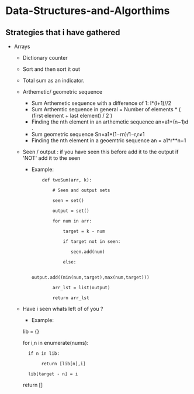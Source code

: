 # Data-Structures-and-Algorthims

 Strategies that i have gathered
---------------------------------

- Arrays
  - Dictionary counter
  - Sort and then sort it out
  - Total sum as an indicator.
  - Arthemetic/ geometric sequence
    - Sum Arthemetic sequence with a difference of 1: l*(l+1)//2
    - Sum Arthemtic sequence in general = Number of elements * ( (first element + last element) / 2 )
    - Finding the nth element in an arthemetic sequence an=a1+(n−1)d .
    - Sum geometric sequence Sn=a1*(1−rn)/1−r,r≠1 
    - Finding the nth element in a geoemtric sequence an = a1*r**n−1
  - Seen / output : if you have seen this before add it to the output if 'NOT' add it to the seen
    - Example:
              
              def twoSum(arr, k):
                  
                  # Seen and output sets
                  
                  seen = set()
                  
                  output = set()
                  
                  for num in arr:
                  
                      target = k - num
                      
                      if target not in seen:
                      
                         seen.add(num)
                      
                      else:
                           
                          output.add((min(num,target),max(num,target)))
                  
                  arr_lst = list(output)
                  
                  return arr_lst
                  
  - Have i seen whats left of of you ?                     
      - Example:
      
      lib = {}
      
      for i,n in enumerate(nums):
          
          if n in lib:
          
               return [lib[n],i]
      
          lib[target - n] = i
      
      return []












